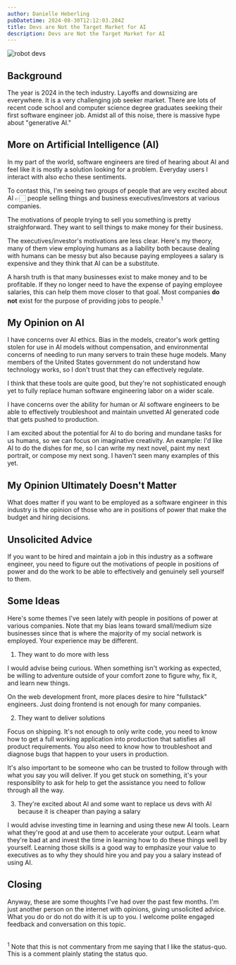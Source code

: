 ```yaml
---
author: Danielle Heberling
pubDatetime: 2024-08-30T12:12:03.284Z
title: Devs are Not the Target Market for AI
description: Devs are Not the Target Market for AI
---
```


![robot devs](/assets/robotDevs.png)

## Background

The year is 2024 in the tech industry. Layoffs and downsizing are everywhere. It is a very challenging job seeker market. There are lots of recent code school and computer science degree graduates seeking their first software engineer job. Amidst all of this noise, there is massive hype about "generative AI."

## More on Artificial Intelligence (AI)

In my part of the world, software engineers are tired of hearing about AI and feel like it is mostly a solution looking for a problem. Everyday users I interact with also echo these sentiments.

To contast this, I'm seeing two groups of people that are very excited about AI 👉🏻 people selling things and business executives/investors at various companies.

The motivations of people trying to sell you something is pretty straighforward. They want to sell things to make money for their business.

The executives/investor's motivations are less clear. Here's my theory, many of them view employing humans as a liability both because dealing with humans can be messy but also because paying employees a salary is expensive and they think that AI can be a substitute.

A harsh truth is that many businesses exist to make money and to be profitable. If they no longer need to have the expense of paying employee salaries, this can help them move closer to that goal. Most companies **do not** exist for the purpose of providing jobs to people.<sup>1</sup>

## My Opinion on AI

I have concerns over AI ethics. Bias in the models, creator's work getting stolen for use in AI models without compensation, and environmental concerns of needing to run many servers to train these huge models. Many members of the United States government do not understand how technology works, so I don't trust that they can effectively regulate.

I think that these tools are quite good, but they're not sophisticated enough yet to fully replace human software engineering labor on a wider scale.

I have concerns over the ability for human or AI software engineers to be able to effectively troubleshoot and maintain unvetted AI generated code that gets pushed to production.

I am excited about the potential for AI to do boring and mundane tasks for us humans, so we can focus on imaginative creativity. An example: I'd like AI to do the dishes for me, so I can write my next novel, paint my next portrait, or compose my next song. I haven't seen many examples of this yet.

## My Opinion Ultimately Doesn't Matter

What does matter if you want to be employed as a software engineer in this industry is the opinion of those who are in positions of power that make the budget and hiring decisions.

## Unsolicited Advice

If you want to be hired and maintain a job in this industry as a software engineer, you need to figure out the motivations of people in positions of power and do the work to be able to effectively and genuinely sell yourself to them.

## Some Ideas

Here's some themes I've seen lately with people in positions of power at various companies. Note that my bias leans toward small/medium size businesses since that is where the majority of my social network is employed. Your experience may be different.

1. They want to do more with less

I would advise being curious. When something isn't working as expected, be willing to adventure outside of your comfort zone to figure why, fix it, and learn new things.

On the web development front, more places desire to hire "fullstack" engineers. Just doing frontend is not enough for many companies.

2. They want to deliver solutions

Focus on shipping. It's not enough to only write code, you need to know how to get a full working application into production that satisfies all product requirements. You also need to know how to troubleshoot and diagnose bugs that happen to your users in production.

It's also important to be someone who can be trusted to follow through with what you say you will deliver. If you get stuck on something, it's your responsiblity to ask for help to get the assistance you need to follow through all the way.

3. They're excited about AI and some want to replace us devs with AI because it is cheaper than paying a salary

I would advise investing time in learning and using these new AI tools. Learn what they're good at and use them to accelerate your output. Learn what they're bad at and invest the time in learning how to do these things well by yourself. Learning those skills is a good way to emphasize your value to executives as to why they should hire you and pay you a salary instead of using AI.

## Closing

Anyway, these are some thoughts I've had over the past few months. I'm just another person on the internet with opinions, giving unsolicited advice. What you do or do not do with it is up to you. I welcome polite engaged feedback and conversation on this topic.

<br />
<sup>1</sup> Note that this is not commentary from me saying that I like the status-quo. This is a comment plainly stating the status quo.

<br />
<br />

